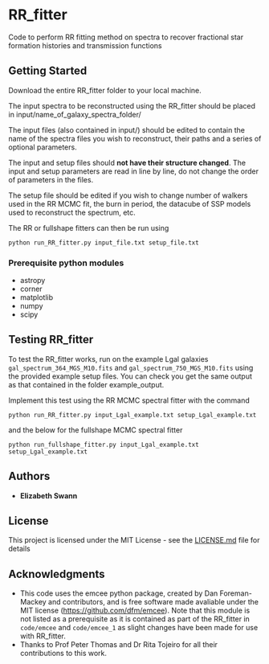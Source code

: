 # RR_fitter
Code to perform RR fitting method on spectra to recover fractional star formation histories and transmission functions

## Getting Started
Download the entire RR_fitter folder to your local machine.

The input spectra to be reconstructed using the RR_fitter should be placed in input/name_of_galaxy_spectra_folder/

The input files (also contained in input/) should be edited to contain the name of the spectra files you wish to reconstruct, their paths and a series of optional parameters.

The input and setup files should **not have their structure changed**. The input and setup parameters are read in line by line, do not change the order of parameters in the files.

The setup file should be edited if you wish to change number of walkers used in the RR MCMC fit, the burn in period, the datacube of SSP models used to reconstruct the spectrum, etc.

The RR or fullshape fitters can then be run using
```
python run_RR_fitter.py input_file.txt setup_file.txt
```

### Prerequisite python modules

* astropy
* corner
* matplotlib
* numpy
* scipy

## Testing RR_fitter

To test the RR_fitter works, run on the example Lgal galaxies ```gal_spectrum_364_MGS_M10.fits``` and ```gal_spectrum_750_MGS_M10.fits``` using the provided example setup files. You can check you get the same output as that contained in the folder example_output.

Implement this test using the RR MCMC spectral fitter with the command

```
python run_RR_fitter.py input_Lgal_example.txt setup_Lgal_example.txt
```

and the below for the fullshape MCMC spectral fitter

```
python run_fullshape_fitter.py input_Lgal_example.txt setup_Lgal_example.txt
```

## Authors

* **Elizabeth Swann**

## License

This project is licensed under the MIT License - see the [LICENSE.md](LICENSE.md) file for details

## Acknowledgments

* This code uses the emcee python package, created by Dan Foreman-Mackey and contributors, and is free software made avaliable under the MIT license (https://github.com/dfm/emcee). Note that this module is not listed as a prerequisite as it is contained as part of the RR_fitter in ```code/emcee``` and ```code/emcee_1``` as slight changes have been made for use with RR_fitter.
* Thanks to Prof Peter Thomas and Dr Rita Tojeiro for all their contributions to this work.
